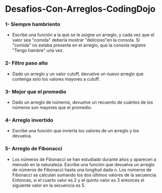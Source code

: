 # Desafios-Con-Arreglos-CodingDojo
### 1- Siempre hambriento
* Escribe una función a la que se le asigne un arreglo, y cada vez que el valor sea "comida" debería mostrar "delicioso"en la consola. Si "comida" no estaba presente en el arreglo, que la consola registre "Tengo hambre" una vez.
### 2- Filtro paso alto
* Dado un arreglo y un valor cutoff, devuelve un nuevo arreglo que contenga solo los valores mayores a cutoff.
### 3- Mejor que el promedio
* Dado un arreglo de números, devuelve un recuento de cuántos de los números son mayores que el promedio.
### 4- Arreglo invertido
* Escribe una función que invierta los valores de un arreglo y los devuelva.
### 5- Arreglo de Fibonacci
* Los números de Fibonacci se han estudiado durante años y aparecen a menudo en la naturaleza. Escribe una función que devuelva un arreglo de números de Fibonacci hasta una longitud dada n. Los números de Fibonacci se calculan sumando los dos últimos valores de la secuencia. Entonces, si el cuarto valor es 2 y el quinto valor es 3 entonces el siguiente valor en la secuencia es 5.
